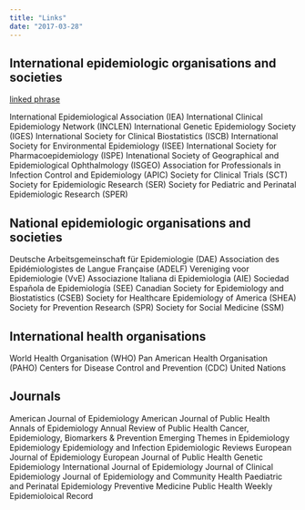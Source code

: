 ```yaml
---
title: "Links"
date: "2017-03-28"
---
```


## International epidemiologic organisations and societies
[linked phrase](http://example.com)

International Epidemiological Association (IEA)
International Clinical Epidemiology Network (INCLEN)
International Genetic Epidemiology Society (IGES)
International Society for Clinical Biostatistics (ISCB)
International Society for Environmental Epidemiology (ISEE)
International Society for Pharmacoepidemiology (ISPE)
Intenational Society of Geographical and Epidemiological Ophthalmology (ISGEO)
Association for Professionals in Infection Control and Epidemiology (APIC)
Society for Clinical Trials (SCT)
Society for Epidemiologic Research (SER)
Society for Pediatric and Perinatal Epidemiologic Research (SPER)

## National epidemiologic organisations and societies
Deutsche Arbeitsgemeinschaft für Epidemiologie (DAE)
Association des Epidémiologistes de Langue Française (ADELF)
Vereniging voor Epidemiologie (VvE)
Associazione Italiana di Epidemiologia (AIE)
Sociedad Española de Epidemiología (SEE)
Canadian Society for Epidemiology and Biostatistics (CSEB)
Society for Healthcare Epidemiology of America (SHEA)
Society for Prevention Research (SPR)
Society for Social Medicine (SSM)


## International health organisations

World Health Organisation (WHO)
Pan American Health Organisation (PAHO)
Centers for Disease Control and Prevention (CDC)
United Nations

## Journals


American Journal of Epidemiology
American Journal of Public Health
Annals of Epidemiology
Annual Review of Public Health
Cancer, Epidemiology, Biomarkers & Prevention
Emerging Themes in Epidemiology
Epidemiology
Epidemiology and Infection
Epidemiologic Reviews
European Journal of Epidemiology
European Journal of Public Health
Genetic Epidemiology
International Journal of Epidemiology
Journal of Clinical Epidemiology
Journal of Epidemiology and Community Health
Paediatric and Perinatal Epidemiology
Preventive Medicine
Public Health
Weekly Epidemioloical Record